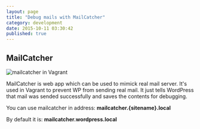 ```yaml
---
layout: page
title: "Debug mails with MailCatcher"
category: development
date: 2015-10-11 03:30:42
published: true
---
```


## MailCatcher
![mailcatcher in Vagrant]({{site.base_url}}/images/mailcatcher-example.png)

MailCatcher is web app which can be used to mimick real mail server. It's used in Vagrant to prevent WP from sending real mail. It just tells WordPress that mail was sended successfully and saves the contents for debugging.

You can use mailcatcher in address: **mailcatcher.{sitename}.local**

By default it is: **mailcatcher.wordpress.local**